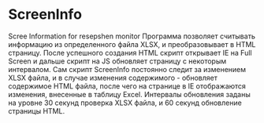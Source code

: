# ScreenInfo
 Scree Information for resepshen monitor
Программа позволяет считывать информацию из определенного файла XLSX, и преобразовывает в HTML страницу. После успешного создания HTML скрипт открывает IE на Full Screen и дальше скрипт на JS обновляет страницу с некоторым интервалом. Сам скрипт ScreenInfo постоянно следит за изменением XLSX файла, и в случае изменения содержимого - обновляет содержимое HTML файла, после чего на странице в IE отображаются изменения, внесенные в таблицу Excel. 
Интервалы обновления заданы на уровне 30 секунд проверка XLSX файла, и 60 секунд обновление страницы HTML. 